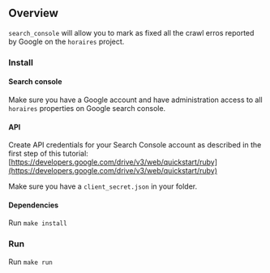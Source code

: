 ## Overview

`search_console` will allow you to mark as fixed all the crawl erros reported by Google on the `horaires` project.

### Install

#### Search console

Make sure you have a Google account and have administration access to all `horaires` properties on Google search console.

#### API

Create API credentials for your Search Console account as described in the first step of this tutorial:
[https://developers.google.com/drive/v3/web/quickstart/ruby](https://developers.google.com/drive/v3/web/quickstart/ruby)

Make sure you have a `client_secret.json` in your folder.

#### Dependencies

Run `make install`

### Run

Run `make run`

